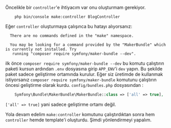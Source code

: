 
Öncelikle bir `controller`'e ihtiyacım var onu oluşturmam gerekiyor.
```shell
    php bin/console make:controller BlogController
```
Eğer `controller` oluşturmaya çalışınca bu hatayı alıyorsanız:
```shell
  There are no commands defined in the "make" namespace.                                                
                                                                                                        
  You may be looking for a command provided by the "MakerBundle" which is currently not installed. Try  
   running "composer require symfony/maker-bundle --dev".                                               
```
ilk önce `composer require symfony/maker-bundle --dev` bu komutu çalıştırın paketi kursun ardından `.env` dosyasına girip `APP_ENV`'i `dev` yapın. Bu şekilde paket sadece geliştirme ortamında kurulur. Eğer siz üretimde de kullanmak istiyorsanız
 `composer require symfony/maker-bundle` komutunu çalıştırın öncesi geliştirme olarak kurdu. 
 `config/bundles.php` dosyasından :
```php
    Symfony\Bundle\MakerBundle\MakerBundle::class => ['all' => true],
```
`['all' => true]` yani sadece geliştirme ortamı değil. 


Yola devam edelim `make:controller` komutunu çalıştırdıktan sonra hem `controller` hemde template'i oluşturdu. Şimdi yönlendirmeyi yapalım.